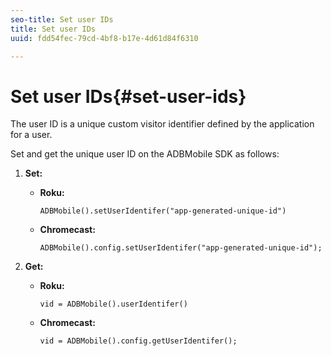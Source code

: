 ```yaml
---
seo-title: Set user IDs
title: Set user IDs
uuid: fdd54fec-79cd-4bf8-b17e-4d61d84f6310

---
```


# Set user IDs{#set-user-ids}

The user ID is a unique custom visitor identifier defined by the application for a user.

Set and get the unique user ID on the ADBMobile SDK as follows:

1. **Set:**

   * **Roku:** 
   
     ```    
     ADBMobile().setUserIdentifer("app-generated-unique-id")
     ```
   
   * **Chromecast:** 
   
     ```    
     ADBMobile().config.setUserIdentifer("app-generated-unique-id");
     ```

1. **Get:**

   * **Roku:** 
   
     ```    
     vid = ADBMobile().userIdentifer()
     ```
   
   * **Chromecast:** 
   
     ```    
     vid = ADBMobile().config.getUserIdentifer();
     ```
